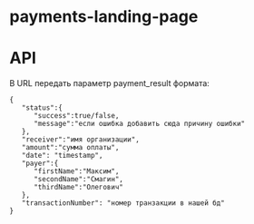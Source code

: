 # payments-landing-page

# API

В URL передать параметр payment_result формата:
```
{
   "status":{
      "success":true/false,
      "message":"если ошибка добавить сюда причину ошибки"
   },
   "receiver":"имя организации",
   "amount":"сумма оплаты",
   "date": "timestamp",
   "payer":{
      "firstName":"Максим",
      "secondName":"Смагин",
      "thirdName":"Олегович"
   },
   "transactionNumber": "номер транзакции в нашей бд"
}
```
